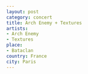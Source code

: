 ```yaml
---
layout: post
category: concert
title: Arch Enemy + Textures
artists: 
- Arch Enemy
- Textures
place: 
- Bataclan
country: France
city: Paris
---
```


